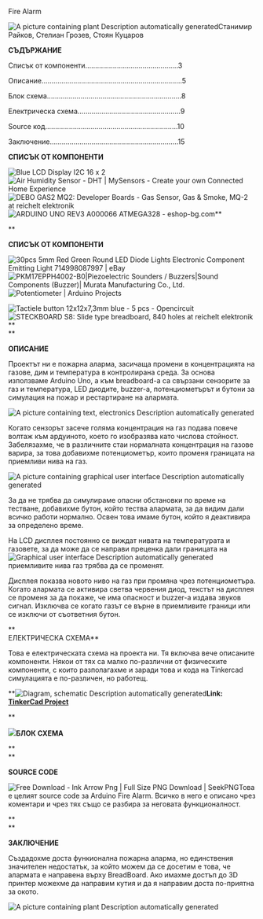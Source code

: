 Fire Alarm

![A picture containing plant Description automatically
generated](media/2aef790de06bd2cc0a8a39b8d79094c2.png)Станимир Райков, Стелиан
Грозев, Стоян Куцаров

**СЪДЪРЖАНИЕ**

Списък от компоненти...............................................3

Описание.......................................................................5

Блок схема....................................................................8

Електрическа схема....................................................9

Source код...................................................................10

Заключение.................................................................15

**СПИСЪК ОТ КОМПОНЕНТИ**

![Blue LCD Display I2C 16 x 2](media/ebe139473986a7cba842123fc22c3d83.png)![Air
Humidity Sensor - DHT \| MySensors - Create your own Connected Home 
Experience](media/46c057ffc8f20215baa39e470ef82e9d.png)![DEBO GAS2 MQ2:
Developer Boards - Gas Sensor, Gas & Smoke, MQ-2 at reichelt 
elektronik](media/3875e269b267851cba6a886a706e442d.png)![ARDUINO UNO REV3
A000066 ATMEGA328 - eshop-bg.com](media/c3e5a08a1dd02a3675d95fa45f6b2f73.png)** 

**

**СПИСЪК ОТ КОМПОНЕНТИ**

![30pcs 5mm Red Green Round LED Diode Lights Electronic Component Emitting 
Light 714998087997 \|
eBay](media/f6afb75ec6ef0401bea067edc246a71a.png)![PKM17EPPH4002-B0\|Piezoelectric
Sounders / Buzzers\|Sound Components (Buzzer)\| Murata Manufacturing Co.,
Ltd.](media/9ec2f2a8c3ec81436f55ff07242531dc.png)![Potentiometer \| Arduino
Projects](media/1890c9b147efe68499d94db0980abb2e.png)

![Tactiele button 12x12x7,3mm blue - 5 pcs -
Opencircuit](media/d9a63faf039ff7d745599e0809c6a8e8.png)![STECKBOARD S8: Slide
type breadboard, 840 holes at reichelt
elektronik](media/779b5de51ce3da7f4b110e47a1576294.png)**  
**

**ОПИСАНИЕ**

Проектът ни е пожарна аларма, засичаща промени в концентрацията на газове, дим и
температура в контролирана среда. За основа използваме Arduino Uno, а към
breadboard-a са свързани сензорите за газ и температура, LED диодите, buzzer-a,
потенциометърът и бутони за симулация на пожар и рестартиране на алармата.

![A picture containing text, electronics Description automatically
generated](media/fb53d94f745e5c3dbf038c9e54f7dd2e.png)

Когато сензорът засече голяма концентрация на газ подава повече волтаж към
ардуиното, което го изобразява като числова стойност. Забелязахме, че в
различните стаи нормалната концентрация на газове варира, за това добавихме
потенциометър, които променя границата на приемливи нива на газ.

![A picture containing graphical user interface Description automatically
generated](media/21a158a4761b2c2168098dd4568e61f0.jpeg)

За да не трябва да симулираме опасни обстановки по време на тестване, добавихме
бутон, който тества алармата, за да видим дали всичко работи нормално. Освен
това имаме бутон, който я деактивира за определено време.

На LCD дисплея постоянно се виждат нивата на температурата и газовете, за да
може да се направи преценка дали границата на ![Graphical user interface
Description automatically
generated](media/c289737eaa5bcea40b9a337a0502ef95.jpeg)приемливите нива газ
трябва да се променят.

Дисплея показва новото ниво на газ при промяна чрез потенциометъра. Когато
алармата се активира светва червения диод, текстът на дисплея се променя за да
покаже, че има опасност и buzzer-a издава звуков сигнал. Изключва се когато
газът се върне в приемливите граници или се изключи от съответния бутон.

**  
ЕЛЕКТРИЧЕСКА СХЕМА**

Това е електрическата схема на проекта ни. Тя включва вече описаните компоненти.
Някои от тях са малко по-различни от физическите компоненти, с които
разполагахме и заради това и кода на Tinkercad симулацията е по-различен, но
работещ.

**![Diagram, schematic Description automatically
generated](media/1e99baf9c0556aadbedf0a37ecadd682.png)**Link: [TinkerCad
Project](https://www.tinkercad.com/things/73Vmj3uctmr-fire-alarm/editel?sharecode=-ZLLZeEerQ_WBVAjuvz5LY760c4C4uISC7WW1tUkoZA)**

**

**![](media/1b6f6d35aa86781de7103a8c432b5b38.png)БЛОК СХЕМА**

**  
**

**SOURCE CODE**

![Free Download - Ink Arrow Png \| Full Size PNG Download \|
SeekPNG](media/1d3c6db00c8b3ce4d3b513abe0870ea1.png)Това е целият source code за
Arduino Fire Alarm. Всичко в него е описано чрез коментари и чрез тях също се
разбира за неговата функционалност.

**  
**

**ЗАКЛЮЧЕНИЕ**

Създадохме доста функионална пожарна аларма, но единствения значителен
недостатък, за който можем да се досетим е това, че алармата е направена върху
BreadBoard. Ако имахме достъп до 3D принтер можехме да направим кутия и да я
направим доста по-приятна за окото.

![A picture containing plant Description automatically
generated](media/2aef790de06bd2cc0a8a39b8d79094c2.png)
